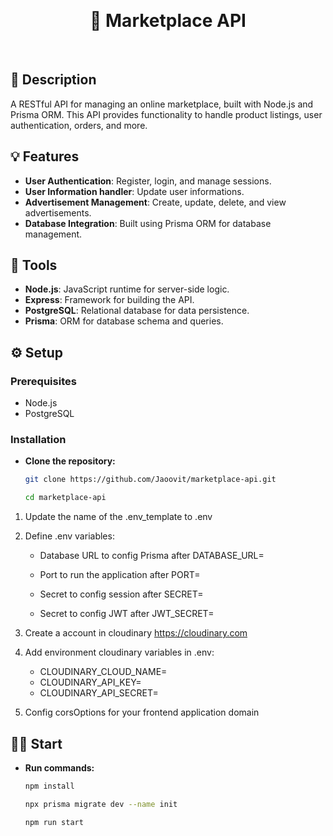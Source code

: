 <p>&nbsp;</p>
<h1 align="center">📣 Marketplace API</h1>
<p>&nbsp;</p>

## 📖 Description

A RESTful API for managing an online marketplace, built with Node.js and Prisma ORM. This API provides functionality to handle product listings, user authentication, orders, and more.

## 💡 Features

- **User Authentication**: Register, login,  and manage sessions.
- **User Information handler**: Update user informations.
- **Advertisement Management**: Create, update, delete, and view advertisements.
- **Database Integration**: Built using Prisma ORM for database management.

## 🔨 Tools

- **Node.js**: JavaScript runtime for server-side logic.
- **Express**: Framework for building the API.
- **PostgreSQL**: Relational database for data persistence.
- **Prisma**: ORM for database schema and queries.

## ⚙️ Setup

### Prerequisites

- Node.js
- PostgreSQL

### Installation

- **Clone the repository:**

   ```bash
   git clone https://github.com/Jaoovit/marketplace-api.git
   
   cd marketplace-api
1. Update the name of the .env_template to .env

2. Define .env variables:

    - Database URL to config Prisma after DATABASE_URL=

    - Port to run the application after PORT=

    - Secret to config session after SECRET=

    - Secret to config JWT after JWT_SECRET=

3. Create a account in cloudinary https://cloudinary.com

4. Add environment cloudinary variables in .env:

    - CLOUDINARY_CLOUD_NAME=
    - CLOUDINARY_API_KEY=
    - CLOUDINARY_API_SECRET=

5. Config corsOptions for your frontend application domain

## 🏃‍➡️ Start

- **Run commands:**

    ```bash
    npm install

    npx prisma migrate dev --name init

    npm run start